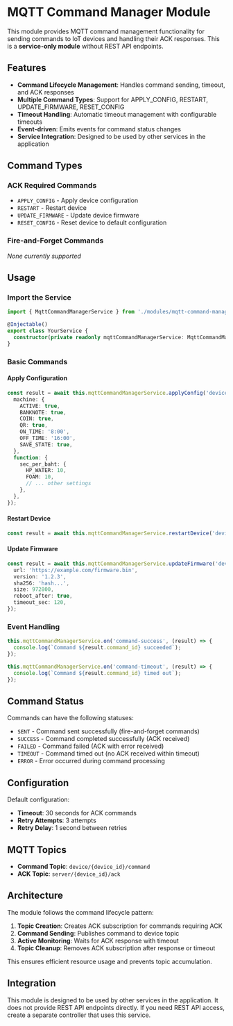 # MQTT Command Manager Module

This module provides MQTT command management functionality for sending commands to IoT devices and handling their ACK responses. This is a **service-only module** without REST API endpoints.

## Features

- **Command Lifecycle Management**: Handles command sending, timeout, and ACK responses
- **Multiple Command Types**: Support for APPLY_CONFIG, RESTART, UPDATE_FIRMWARE, RESET_CONFIG
- **Timeout Handling**: Automatic timeout management with configurable timeouts
- **Event-driven**: Emits events for command status changes
- **Service Integration**: Designed to be used by other services in the application

## Command Types

### ACK Required Commands
- `APPLY_CONFIG` - Apply device configuration
- `RESTART` - Restart device
- `UPDATE_FIRMWARE` - Update device firmware
- `RESET_CONFIG` - Reset device to default configuration

### Fire-and-Forget Commands
_None currently supported_

## Usage

### Import the Service

```typescript
import { MqttCommandManagerService } from './modules/mqtt-command-manager';

@Injectable()
export class YourService {
  constructor(private readonly mqttCommandManagerService: MqttCommandManagerService) {}
}
```

### Basic Commands

#### Apply Configuration
```typescript
const result = await this.mqttCommandManagerService.applyConfig('device-001', {
  machine: {
    ACTIVE: true,
    BANKNOTE: true,
    COIN: true,
    QR: true,
    ON_TIME: '8:00',
    OFF_TIME: '16:00',
    SAVE_STATE: true,
  },
  function: {
    sec_per_baht: {
      HP_WATER: 10,
      FOAM: 10,
      // ... other settings
    },
  },
});
```

#### Restart Device
```typescript
const result = await this.mqttCommandManagerService.restartDevice('device-001', 5);
```

#### Update Firmware
```typescript
const result = await this.mqttCommandManagerService.updateFirmware('device-001', {
  url: 'https://example.com/firmware.bin',
  version: '1.2.3',
  sha256: 'hash...',
  size: 972800,
  reboot_after: true,
  timeout_sec: 120,
});
```

### Event Handling

```typescript
this.mqttCommandManagerService.on('command-success', (result) => {
  console.log(`Command ${result.command_id} succeeded`);
});

this.mqttCommandManagerService.on('command-timeout', (result) => {
  console.log(`Command ${result.command_id} timed out`);
});
```

## Command Status

Commands can have the following statuses:

- `SENT` - Command sent successfully (fire-and-forget commands)
- `SUCCESS` - Command completed successfully (ACK received)
- `FAILED` - Command failed (ACK with error received)
- `TIMEOUT` - Command timed out (no ACK received within timeout)
- `ERROR` - Error occurred during command processing

## Configuration

Default configuration:
- **Timeout**: 30 seconds for ACK commands
- **Retry Attempts**: 3 attempts
- **Retry Delay**: 1 second between retries

## MQTT Topics

- **Command Topic**: `device/{device_id}/command`
- **ACK Topic**: `server/{device_id}/ack`

## Architecture

The module follows the command lifecycle pattern:

1. **Topic Creation**: Creates ACK subscription for commands requiring ACK
2. **Command Sending**: Publishes command to device topic
3. **Active Monitoring**: Waits for ACK response with timeout
4. **Topic Cleanup**: Removes ACK subscription after response or timeout

This ensures efficient resource usage and prevents topic accumulation.

## Integration

This module is designed to be used by other services in the application. It does not provide REST API endpoints directly. If you need REST API access, create a separate controller that uses this service.